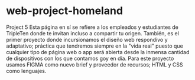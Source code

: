 # web-project-homeland

Project 5
Esta página en sí se refiere a los empleados y estudiantes de TripleTen donde te invitan incluso a compartir tu origen. También, es el primer proyecto donde incursionamos el diseño web respondivo y adaptativo; práctica que tendremos siempre en la "vida real" puesto que cualquier tipo de página web o app será abierta desde la inmensa cantidad de dispositivos con los que contamos goy en día.
Para este proyecto usamos FIGMA como nuevo brief y proveedor de recursos; HTML y CSS como lenguajes.
